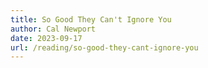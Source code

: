 ```yaml
---
title: So Good They Can't Ignore You
author: Cal Newport
date: 2023-09-17
url: /reading/so-good-they-cant-ignore-you
---
```

